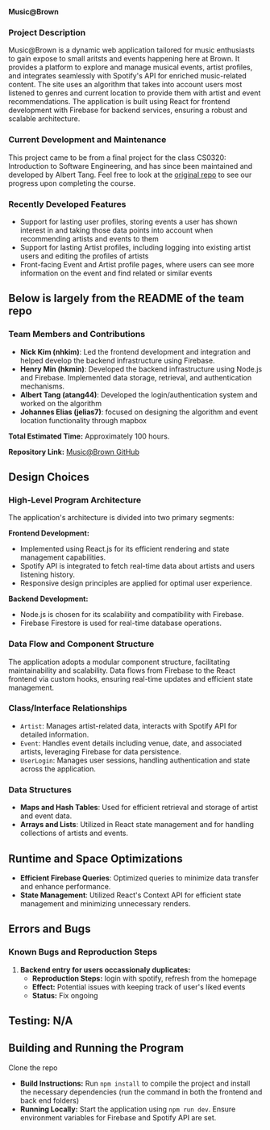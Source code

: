 **Music@Brown**

### Project Description

Music@Brown is a dynamic web application tailored for music enthusiasts to gain expose to small aritsts and events happening here at Brown. It provides a platform to explore and manage musical events, artist profiles, and integrates seamlessly with Spotify's API for enriched music-related content. The site uses an algorithm that takes into account users most listened to genres and current location to provide them with artist and event recommendations. The application is built using React for frontend development with Firebase for backend services, ensuring a robust and scalable architecture.

### Current Development and Maintenance

This project came to be from a final project for the class CS0320: Introduction to Software Engineering, and has since been maintained and developed by Albert Tang. Feel free to look at the [original repo](https://github.com/cs0320-f23/term-project-hkmin-jelias7-nhkim-atang44) to see our progress upon completing the course.

### Recently Developed Features

- Support for lasting user profiles, storing events a user has shown interest in and taking those data points into account when recommending artists and events to them
- Support for lasting Artist profiles, including logging into existing artist users and editing the profiles of artists
- Front-facing Event and Artist profile pages, where users can see more information on the event and find related or similar events

## Below is largely from the README of the team repo

### Team Members and Contributions

- **Nick Kim (nhkim)**: Led the frontend development and integration and helped develop the backend infrastructure using Firebase.
- **Henry Min (hkmin)**: Developed the backend infrastructure using Node.js and Firebase. Implemented data storage, retrieval, and authentication mechanisms.
- **Albert Tang (atang44)**: Developed the login/authentication system and worked on the algorithm
- **Johannes Elias (jelias7)**: focused on designing the algorithm and event location functionality through mapbox

**Total Estimated Time:** Approximately 100 hours.

**Repository Link:** [Music@Brown GitHub](https://github.com/alberttang35/music-at-brown)

## Design Choices

### High-Level Program Architecture

The application's architecture is divided into two primary segments:

**Frontend Development:**

- Implemented using React.js for its efficient rendering and state management capabilities.
- Spotify API is integrated to fetch real-time data about artists and users listening history.
- Responsive design principles are applied for optimal user experience.

**Backend Development:**

- Node.js is chosen for its scalability and compatibility with Firebase.
- Firebase Firestore is used for real-time database operations.

### Data Flow and Component Structure

The application adopts a modular component structure, facilitating maintainability and scalability. Data flows from Firebase to the React frontend via custom hooks, ensuring real-time updates and efficient state management.

### Class/Interface Relationships

- `Artist`: Manages artist-related data, interacts with Spotify API for detailed information.
- `Event`: Handles event details including venue, date, and associated artists, leveraging Firebase for data persistence.
- `UserLogin`: Manages user sessions, handling authentication and state across the application.

### Data Structures

- **Maps and Hash Tables**: Used for efficient retrieval and storage of artist and event data.
- **Arrays and Lists**: Utilized in React state management and for handling collections of artists and events.

## Runtime and Space Optimizations

- **Efficient Firebase Queries**: Optimized queries to minimize data transfer and enhance performance.
- **State Management**: Utilized React's Context API for efficient state management and minimizing unnecessary renders.

## Errors and Bugs

### Known Bugs and Reproduction Steps

1. **Backend entry for users occassionaly duplicates:**
   - **Reproduction Steps:** login with spotify, refresh from the homepage
   - **Effect:** Potential issues with keeping track of user's liked events
   - **Status:** Fix ongoing

## Testing: N/A

## Building and Running the Program

Clone the repo

- **Build Instructions:** Run `npm install` to compile the project and install the necessary dependencies (run the command in both the frontend and back end folders)
- **Running Locally:** Start the application using `npm run dev`. Ensure environment variables for Firebase and Spotify API are set.
